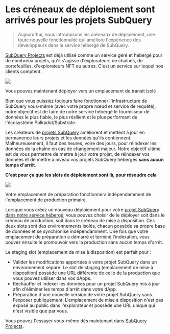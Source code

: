 # Les créneaux de déploiement sont arrivés pour les projets SubQuery

> Aujourd'hui, nous introduisons les créneaux de déploiement, une toute nouvelle fonctionnalité qui améliore l'expérience des développeurs dans le service hébergé de SubQuery.

[SubQuery Projects](https://project.subquery.network/) est déjà utilisé comme un service géré et hébergé pour de nombreux projets, qu'il s'agisse d'explorateurs de chaînes, de portefeuilles, d'explorateurs NFT ou autres. C'est un service sur lequel nos clients comptent.

![](https://miro.medium.com/max/1400/0*PugDgh6weZspRIO2)

Vous pouvez maintenant déployer vers un emplacement de transit isolé

Bien que vous puissiez toujours faire fonctionner l'infrastructure de SubQuery vous-même (avec votre propre nœud et service de requête), notre objectif est de faire de notre service hébergé le fournisseur de données le plus fiable, le plus résilient et le plus performant de l'écosystème Polkadot/Substrate.

Les créateurs de [projets SubQuery](https://project.subquery.network/) améliorent et mettent à jour en permanence leurs projets et les données qu'ils contiennent. Malheureusement, il faut des heures, voire des jours, pour réindexer les données de la chaîne en cas de changement majeur. Notre objectif ultime est de vous permettre de mettre à jour votre projet, de réindexer vos données et de mettre à niveau vos projets SubQuery hébergés **sans aucun temps d'arrêt**.

**C'est pour ça que les slots de déploiement sont là, pour résoudre cela**

![](https://miro.medium.com/max/1400/0*vQ33aqhn1eVllo5t)

Votre emplacement de préparation fonctionnera indépendamment de l'emplacement de production primaire.

Lorsque vous créez un nouveau déploiement pour votre [projet SubQuery dans notre service hébergé](https://project.subquery.network/), vous pouvez choisir de le déployer soit dans le créneau de production, soit dans le créneau de mise à disposition. Ces deux slots sont des environnements isolés, chacun possède sa propre base de données et se synchronise indépendamment. Une fois que votre emplacement de préparation a démarré et terminé l'indexation, vous pouvez ensuite le promouvoir vers la production sans aucun temps d'arrêt.

Le staging slot (emplacement de mise à disposition) est parfait pour :

-   Valider les modifications apportées à votre projet SubQuery dans un environnement séparé. Le slot de staging (emplacement de mise à disposition) possède une URL différente de celle de la production que vous pouvez utiliser dans vos dApps.
-   Réchauffer et indexer les données pour un projet SubQuery mis à jour afin d'éliminer les temps d'arrêt dans votre dApp.
-   Préparation d'une nouvelle version de votre projet SubQuery sans l'exposer publiquement. L'emplacement de mise à disposition n'est pas exposé au public dans l'explorateur et possède une URL unique qui n'est visible que par vous.

Vous pouvez l'essayer vous-même dès maintenant dans [SubQuery Projects](https://project.subquery.network/).